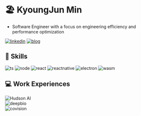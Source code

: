 # 🏖️ KyoungJun Min
- Software Engineer with a focus on engineering efficiency and performance optimization

[![linkedin](https://img.shields.io/badge/LinkedIn-0077B5?style=for-the-badge&logo=linkedin&logoColor=white)](https://www.linkedin.com/in/kjmin-dev-kr)
[![blog](https://img.shields.io/badge/Blog-FFA116?style=for-the-badge&logo=Tistory&logoColor=black)](https://leichtjoon.tistory.com/)

## 🔧 Skills
![ts](https://img.shields.io/badge/typescript-ED8B00?style=for-the-badge&logo=typescript&logoColor=white)
![node](https://img.shields.io/badge/node.js-darkgreen?style=for-the-badge&logo=node.js&logoColor=white)
![react](https://img.shields.io/badge/react.js-149ECA?style=for-the-badge&logo=react&logoColor=white)
![reactnative](https://img.shields.io/badge/react%20native-149ECA?style=for-the-badge&logo=react&logoColor=white)
![electron](https://img.shields.io/badge/electron-9feaf9?style=for-the-badge&logo=electron&logoColor=black)
![wasm](https://img.shields.io/badge/webassembly-bdaedb?style=for-the-badge&logo=webassembly&logoColor=white)

## 💻 Work Experiences
![Hudson AI](https://img.shields.io/badge/Hudson%20AI%202024.12--Current-444444.svg?style=for-the-badge)
<br>
![deepbio](https://img.shields.io/badge/Deep%20Bio%20Inc%202022.12--2024.12-1ED25F.svg?style=for-the-badge)
<br>
![covision](https://img.shields.io/badge/-Covision%20Corp%202020.12--2022.12-%230097f2.svg?style=for-the-badge)
